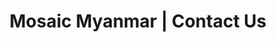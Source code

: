 ---
layout: contact
title: "Mosaic Myanmar | Contact Us"
description: "We are Mosiac , Lorem ipsum Dollar Sit Amet sss"
language: "en"
pagination:
enabled: false
---